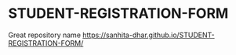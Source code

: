 # STUDENT-REGISTRATION-FORM
Great repository name
https://sanhita-dhar.github.io/STUDENT-REGISTRATION-FORM/
